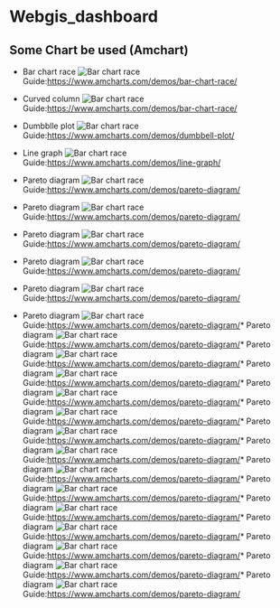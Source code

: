 # Webgis_dashboard
## Some Chart be used (Amchart)

* Bar chart race
![Bar chart race](/img/barchartrace.png)
Guide:<https://www.amcharts.com/demos/bar-chart-race/>

* Curved column
![Bar chart race](/img/curvedcolumn.png)
Guide:<https://www.amcharts.com/demos/bar-chart-race/>

* Dumbblle plot
![Bar chart race](/img/dumbbleplot.png)
Guide:<https://www.amcharts.com/demos/dumbbell-plot/>

* Line graph
![Bar chart race](/img/linegraph.png)
Guide:<https://www.amcharts.com/demos/line-graph/>

* Pareto diagram
![Bar chart race](/img/paretodiagram.png)
Guide:<https://www.amcharts.com/demos/pareto-diagram/>

* Pareto diagram
![Bar chart race](/img/paretodiagram.png)
Guide:<https://www.amcharts.com/demos/pareto-diagram/>
* Pareto diagram
![Bar chart race](/img/paretodiagram.png)
Guide:<https://www.amcharts.com/demos/pareto-diagram/>
* Pareto diagram
![Bar chart race](/img/paretodiagram.png)
Guide:<https://www.amcharts.com/demos/pareto-diagram/>
* Pareto diagram
![Bar chart race](/img/paretodiagram.png)
Guide:<https://www.amcharts.com/demos/pareto-diagram/>
* Pareto diagram
![Bar chart race](/img/paretodiagram.png)
Guide:<https://www.amcharts.com/demos/pareto-diagram/>* Pareto diagram
![Bar chart race](/img/paretodiagram.png)
Guide:<https://www.amcharts.com/demos/pareto-diagram/>* Pareto diagram
![Bar chart race](/img/paretodiagram.png)
Guide:<https://www.amcharts.com/demos/pareto-diagram/>* Pareto diagram
![Bar chart race](/img/paretodiagram.png)
Guide:<https://www.amcharts.com/demos/pareto-diagram/>* Pareto diagram
![Bar chart race](/img/paretodiagram.png)
Guide:<https://www.amcharts.com/demos/pareto-diagram/>* Pareto diagram
![Bar chart race](/img/paretodiagram.png)
Guide:<https://www.amcharts.com/demos/pareto-diagram/>* Pareto diagram
![Bar chart race](/img/paretodiagram.png)
Guide:<https://www.amcharts.com/demos/pareto-diagram/>* Pareto diagram
![Bar chart race](/img/paretodiagram.png)
Guide:<https://www.amcharts.com/demos/pareto-diagram/>* Pareto diagram
![Bar chart race](/img/paretodiagram.png)
Guide:<https://www.amcharts.com/demos/pareto-diagram/>* Pareto diagram
![Bar chart race](/img/paretodiagram.png)
Guide:<https://www.amcharts.com/demos/pareto-diagram/>* Pareto diagram
![Bar chart race](/img/paretodiagram.png)
Guide:<https://www.amcharts.com/demos/pareto-diagram/>* Pareto diagram
![Bar chart race](/img/paretodiagram.png)
Guide:<https://www.amcharts.com/demos/pareto-diagram/>* Pareto diagram
![Bar chart race](/img/paretodiagram.png)
Guide:<https://www.amcharts.com/demos/pareto-diagram/>* Pareto diagram
![Bar chart race](/img/paretodiagram.png)
Guide:<https://www.amcharts.com/demos/pareto-diagram/>* Pareto diagram
![Bar chart race](/img/paretodiagram.png)
Guide:<https://www.amcharts.com/demos/pareto-diagram/>